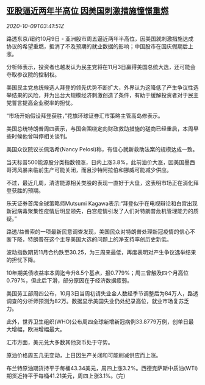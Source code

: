 <!--1602215597000-->
[亚股逼近两年半高位 因美国刺激措施憧憬重燃](https://cn.reuters.com/article/global-market-asia-us-election-1009-idCNKBS26U0AG)
------

<div><i>2020-10-09T03:41:51Z</i></div><p>路透东京/纽约10月9日 - 亚洲股市周五逼近两年半高位，因美国就刺激措施达成协议的希望重燃，抵消了不及预期的就业数据的影响；中国股市在国庆假期后上涨。</p><p>分析师表示，投资者也越发认为民主党将在11月3日赢得美国总统大选，还可能会夺取参议院的控制权。</p><p>美国民主党总统候选人拜登的领先优势不断扩大，外界认为这降低了产生争议性选举结果的风险，并为出台大规模经济刺激创造了条件，有助于缓解投资者对于民主党誓言提高企业税率的担忧。</p><p>“市场开始假设拜登获胜，”花旗环球证券汇市策略主管高岛修表示。</p><p>美国总统特朗普周四表示，与国会围绕定向财政救助措施的磋商已经重启，本周早些时候他曾叫停相关谈判。</p><p>美国众议院议长佩洛希(Nancy Pelosi)称，有信心就新救助法案的规模达成一致。</p><p>当天标普500能源股分类指数领涨，日内上涨3.8%，此前油价大涨，因美国墨西哥湾风暴来临前生产可能关闭，而且沙特阿拉伯和挪威可能减少供应。</p><p>不过，最近几周，清洁能源相关类股的表现一直好于大盘，这表明市场正在消化拜登获胜的预期。</p><p>乐天证券首席全球策略师Mutsumi Kagawa表示:“拜登似乎在电视辩论和白宫出现新冠病毒聚集性疫情后明显领先，白宫疫情引发了人们对特朗普危机管理能力的质疑。”</p><p>路透/益普索的一项最新民意调查发现，美国民众对特朗普处理新冠疫情的信心不断下降，特朗普在这个主导美国大选的问题上的净支持率创历史新低。</p><p>波动指数期货11月合约跌至30.25，为三周来最低，再度表明对产生争议选举结果的担忧下降。</p><p>10年期美债收益率本周迄今升8.5个基点，报0.779%；周三曾触及四个月高位0.797%，但此后下滑，部分原因在于经济数据疲弱。</p><p>美国劳工部周四公布，10月3日当周初请失业金人数经季节调整后为84万人，路透调查的分析师预测为82万。数据显示美国失业仍处纪录高位，就业市场复苏乏力。</p><p>此外，世界卫生组织(WHO)公布周四全球新增新冠病例33.8779万例，创单日最大增幅，欧洲增幅最大。</p><p>汇市方面，美元兑大多数其他货币处于守势。</p><p>原油价格周五几无变动，上日因生产关闭和可能削减供应而上涨。</p><p>布兰特原油期货持平于每桶43.34美元，周四上涨3.2%。西德克萨斯中质油(WTI)期货近持平于每桶41.21美元，周四上涨3.1%。(完)</p>
